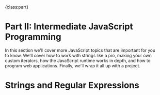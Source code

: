 {class:part}

# Part II: Intermediate JavaScript Programming

In this section we'll cover more JavaScript topics that are important for you to know. We'll cover how to work with strings like a pro, making your own custom iterators, how the JavaScript runtime works in depth, and how to program web applications. Finally, we'll wrap it all up with a project.

# Strings and Regular Expressions
